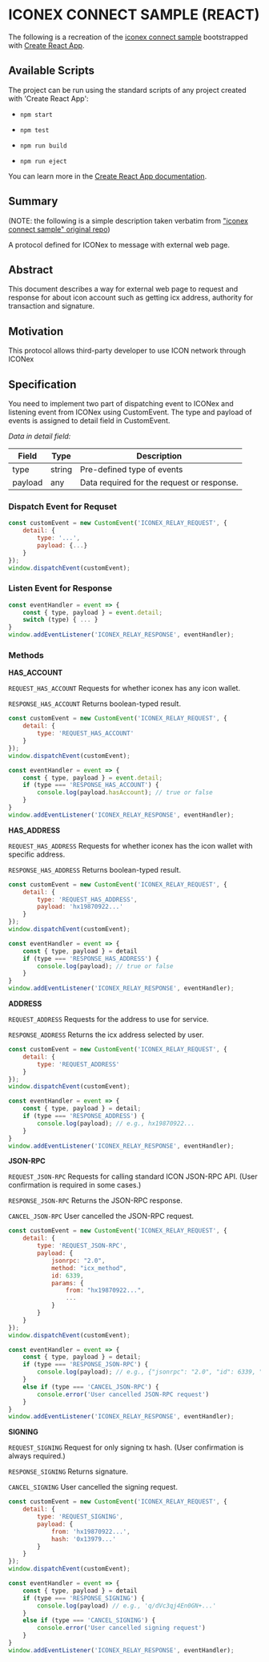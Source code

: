 # ICONEX CONNECT SAMPLE (REACT)

The following is a recreation of the [iconex connect sample](https://github.com/icon-project/iconex_chrome_extension/tree/master/docs/iconex_connect) bootstrapped with [Create React App](https://github.com/facebook/create-react-app).

## Available Scripts

The project can be run using the standard scripts of any project created with 'Create React App':

* `npm start`

* `npm test`

* `npm run build`

* `npm run eject`

You can learn more in the [Create React App documentation](https://facebook.github.io/create-react-app/docs/getting-started).

## Summary
(NOTE: the following is a simple description taken verbatim from ["iconex connect sample" original repo](https://github.com/icon-project/iconex_chrome_extension/tree/master/docs/iconex_connect))

A protocol defined for ICONex to message with external web page.

## Abstract
This document describes a way for external web page to request and response for about icon account such as getting icx address, authority for transaction and signature.

## Motivation
This protocol allows third-party developer to use ICON network through ICONex

## Specification
You need to implement two part of dispatching event to ICONex and listening event from ICONex using CustomEvent. The type and payload of events is assigned to detail field in CustomEvent.

*Data in detail field:*

| Field | Type | Description |
| ----- | ---- | ----------- |
| type | string | Pre-defined type of events |
| payload | any | Data required for the request or response. |

### Dispatch Event for Requset

```javascript
const customEvent = new CustomEvent('ICONEX_RELAY_REQUEST', {
	detail: {
		type: '...',
		payload: {...}
	}
});
window.dispatchEvent(customEvent);
```

### Listen Event for Response

```javascript
const eventHandler = event => {
	const { type, payload } = event.detail;
	switch (type) { ...	}
}
window.addEventListener('ICONEX_RELAY_RESPONSE', eventHandler);
```

### Methods

**HAS_ACCOUNT**

`REQUEST_HAS_ACCOUNT` Requests for whether iconex has any icon wallet.

`RESPONSE_HAS_ACCOUNT` Returns boolean-typed result.

```javascript
const customEvent = new CustomEvent('ICONEX_RELAY_REQUEST', {
	detail: {
		type: 'REQUEST_HAS_ACCOUNT'
	}
});
window.dispatchEvent(customEvent);

const eventHandler = event => {
	const { type, payload } = event.detail;
	if (type === 'RESPONSE_HAS_ACCOUNT') {
		console.log(payload.hasAccount); // true or false
	}
}
window.addEventListener('ICONEX_RELAY_RESPONSE', eventHandler);
```

**HAS_ADDRESS**

`REQUEST_HAS_ADDRESS` Requests for whether iconex has the icon wallet with specific address.

`RESPONSE_HAS_ADDRESS` Returns boolean-typed result.

```javascript
const customEvent = new CustomEvent('ICONEX_RELAY_REQUEST', {
	detail: {
		type: 'REQUEST_HAS_ADDRESS',
		payload: 'hx19870922...'
	}
});
window.dispatchEvent(customEvent);

const eventHandler = event => {
	const { type, payload } = detail
	if (type === 'RESPONSE_HAS_ADDRESS') {
		console.log(payload); // true or false
	}
}
window.addEventListener('ICONEX_RELAY_RESPONSE', eventHandler);
```

**ADDRESS**

`REQUEST_ADDRESS` Requests for the address to use for service.

`RESPONSE_ADDRESS` Returns the icx address selected by user.

```javascript
const customEvent = new CustomEvent('ICONEX_RELAY_REQUEST', {
	detail: {
 		type: 'REQUEST_ADDRESS'
	}
});
window.dispatchEvent(customEvent);

const eventHandler = event => {
	const { type, payload } = detail;
	if (type === 'RESPONSE_ADDRESS') {
		console.log(payload); // e.g., hx19870922...
	}
}
window.addEventListener('ICONEX_RELAY_RESPONSE', eventHandler);
```

**JSON-RPC**

`REQUEST_JSON-RPC` Requests for calling standard ICON JSON-RPC API. (User confirmation is required in some cases.)

`RESPONSE_JSON-RPC` Returns the JSON-RPC response.

`CANCEL_JSON-RPC` User cancelled the JSON-RPC request.

```javascript
const customEvent = new CustomEvent('ICONEX_RELAY_REQUEST', {
	detail: {
		type: 'REQUEST_JSON-RPC',
		payload: {
			jsonrpc: "2.0",
			method: "icx_method",
			id: 6339,
			params: {
				from: "hx19870922...",
				...
			}
		}
	}
});
window.dispatchEvent(customEvent);

const eventHandler = event => {
	const { type, payload } = detail;
	if (type === 'RESPONSE_JSON-RPC') {
		console.log(payload); // e.g., {"jsonrpc": "2.0", "id": 6339, "result": { ... }}
	}
	else if (type === 'CANCEL_JSON-RPC') {
		console.error('User cancelled JSON-RPC request')
	}
}
window.addEventListener('ICONEX_RELAY_RESPONSE', eventHandler);
```

**SIGNING**

`REQUEST_SIGNING` Request for only signing tx hash. (User confirmation is always required.)

`RESPONSE_SIGNING` Returns signature.

`CANCEL_SIGNING` User cancelled the signing request.

```javascript
const customEvent = new CustomEvent('ICONEX_RELAY_REQUEST', {
	detail: {
		type: 'REQUEST_SIGNING',
		payload: {
			from: 'hx19870922...',
			hash: '0x13979...'
		}
	}
});
window.dispatchEvent(customEvent);

const eventHandler = event => {
	const { type, payload } = detail
	if (type === 'RESPONSE_SIGNING') {
		console.log(payload) // e.g., 'q/dVc3qj4En0GN+...'
	}
	else if (type === 'CANCEL_SIGNING') {
		console.error('User cancelled signing request')
	}
}
window.addEventListener('ICONEX_RELAY_RESPONSE', eventHandler);
```
